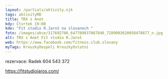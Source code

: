 ```yaml
---
layout: /partials/aktivity.njk
tags: aktivityMD
title: TRX s Anet
kdy: Čtvrtek 19:00
kde: "Fit studio R.Jaroš na slovanech "
foto: /images/akce/317692786_647709837067846_7289003620058478677_n.jpg
alt: TRX s Anet Fit studio R.Jaroš
web: https://www.facebook.com/fitness.club.slovany
myTags: KrouzkyDospeli KrouzkyOstatni
---
```



rezervace: Radek 604 543 372

https://fitstudiojaros.com/